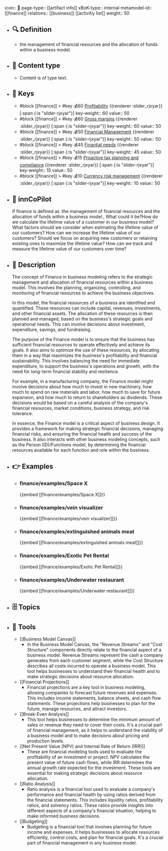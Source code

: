 icon:: 🧿
page-type:: [[artifact info]]
xBoK-type:: internal
metamodel-id:: [[finance]]
relations:: [[business]] [[activitiy list]]
weight:: 50

- ## 🔍 Definition
  - the management of financial resources and the allocation of funds within a business model.
- ## 📰 Content type 
  - Content is of type text.
  
- ## 🔑 Keys
  - #block [[finance]] > #key 💰60 [Profitability](https://go.plastilinn.com/#/page/finance%2FProfitability) {{renderer :slider_rjxyar}} [:span {:is "slider-rjxyar"}] 
    key-weight:: 60
    value:: 50
  - #block [[finance]] > #key 💰60 [Gross margins](https://go.plastilinn.com/#/page/finance%2FGross%20margins) {{renderer :slider_rjxyar}} [:span {:is "slider-rjxyar"}] 
    key-weight:: 60
    value:: 50
  - #block [[finance]] > #key 💰50 [Financial Management](https://go.plastilinn.com/#/page/finance%2FFinancial%20Management) {{renderer :slider_rjxyar}} [:span {:is "slider-rjxyar"}] 
    key-weight:: 50
    value:: 50
  - #block [[finance]] > #key 💰45 [Finantial needs](https://go.plastilinn.com/#/page/finance%2FFinantial%20needs) {{renderer :slider_rjxyar}} [:span {:is "slider-rjxyar"}] 
    key-weight:: 45
    value:: 50
  - #block [[finance]] > #key 💰15 [Proactive tax planning and compliance](https://go.plastilinn.com/#/page/finance%2FProactive%20tax%20planning%20and%20compliance) {{renderer :slider_rjxyar}} [:span {:is "slider-rjxyar"}] 
    key-weight:: 15
    value:: 50
  - #block [[finance]] > #key 💰10 [Currency risk management](https://go.plastilinn.com/#/page/finance%2FCurrency%20risk%20management) {{renderer :slider_rjxyar}} [:span {:is "slider-rjxyar"}] 
    key-weight:: 10
    value:: 50
- ## 🤖 innCoPilot
  If finance is defined as :the management of financial resources and the allocation of funds within a business model., What could it be?How do we calculate the lifetime value of a customer in our business model?
  What factors should we consider when estimating the lifetime value of our customers?
  How can we increase the lifetime value of our customers?
  Should we focus on acquiring new customers or retaining existing ones to maximize the lifetime value?
  How can we track and measure the lifetime value of our customers over time?
- ## 📖 Description
  The concept of Finance in business modeling refers to the strategic management and allocation of financial resources within a business model. This involves the planning, organizing, controlling, and monitoring of financial resources to achieve the business objectives.
  
  In this model, the financial resources of a business are identified and quantified. These resources can include capital, revenues, investments, and other financial assets. The allocation of these resources is then planned and managed, based on the business's strategic goals and operational needs. This can involve decisions about investment, expenditure, savings, and fundraising.
  
  The purpose of the Finance model is to ensure that the business has sufficient financial resources to operate effectively and achieve its goals. It also aims to optimize the use of these resources, by allocating them in a way that maximizes the business's profitability and financial sustainability. This involves balancing the need for immediate expenditure, to support the business's operations and growth, with the need for long-term financial stability and resilience.
  
  For example, in a manufacturing company, the Finance model might involve decisions about how much to invest in new machinery, how much to spend on raw materials and labor, how much to save for future expansion, and how much to return to shareholders as dividends. These decisions would be based on a careful analysis of the company's financial resources, market conditions, business strategy, and risk tolerance.
  
  In essence, the Finance model is a critical aspect of business design. It provides a framework for making strategic financial decisions, managing financial risks, and ensuring the financial health and success of the business. It also interacts with other business modeling concepts, such as the Person (ID)/Functions model, by determining the financial resources available for each function and role within the business.
- ## 👉 Examples
  - ### finance/examples/Space X
    {{embed [[finance/examples/Space X]]}}
  - ### finance/examples/vein visualizer
    {{embed [[finance/examples/vein visualizer]]}}
  - ### finance/examples/extinguished animals meat
    {{embed [[finance/examples/extinguished animals meat]]}}
  - ### finance/examples/Exotic Pet Rental
    {{embed [[finance/examples/Exotic Pet Rental]]}}
  - ### finance/examples/Underwater restaurant
    {{embed [[finance/examples/Underwater restaurant]]}}
  
- ## 🗄️ Topics
  
- ## 🧰 Tools
  - [[Business Model Canvas]]
    - In the Business Model Canvas, the "Revenue Streams" and "Cost Structure" components directly relate to the financial aspect of a business model. Revenue Streams represent the cash a company generates from each customer segment, while the Cost Structure describes all costs incurred to operate a business model. This tool helps businesses to understand their financial health and to make strategic decisions about resource allocation.
  - [[Financial Projections]]
    - Financial projections are a key tool in business modeling, allowing companies to forecast future revenues and expenses. This includes income statements, balance sheets, and cash flow statements. These projections help businesses to plan for the future, manage resources, and attract investors.
  - [[Break-Even Analysis]]
    - This tool helps businesses to determine the minimum amount of sales or revenue they need to cover their costs. It's a crucial part of financial management, as it helps to understand the viability of a business model and to make decisions about pricing and production levels.
  - [[Net Present Value (NPV) and Internal Rate of Return (IRR)]]
    - These are financial modeling tools used to evaluate the profitability of an investment or project. NPV calculates the present value of future cash flows, while IRR determines the annual growth rate expected for the investment. These tools are essential for making strategic decisions about resource allocation.
  - [[Ratio Analysis]]
    - Ratio analysis is a financial tool used to evaluate a company's performance and financial health by using ratios derived from the financial statements. This includes liquidity ratios, profitability ratios, and solvency ratios. These ratios provide insights into different aspects of a company's financial situation, helping to make informed business decisions.
  - [[Budgeting]]
    - Budgeting is a financial tool that involves planning for future income and expenses. It helps businesses to allocate resources efficiently, control costs, and plan for financial goals. It's a crucial part of financial management in any business model.
